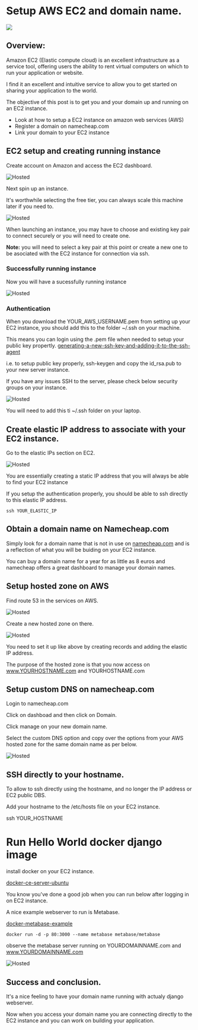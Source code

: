 # Setup AWS EC2 and domain name.
![](https://d2adhoc2vrfpqj.cloudfront.net/2020/02/1_q6F0j8HFHd8jeYXyQBqrCQ.jpeg)


## Overview:
Amazon EC2 (Elastic compute cloud) is an excellent infrastructure as a service tool, offering users the ability to rent virtual computers on which to run your application or website.

I find it an excellent and intuitive service to allow you to get started on sharing your application to the world.

The objective of this post is to get you and your domain up and running on an EC2 instance.

* Look at how to setup a EC2 instance on amazon web services (AWS)
* Register a domain on namecheap.com
* Link your domain to your EC2 instance 

## EC2 setup and creating running instance

Create account on Amazon and access the EC2 dashboard.

![Hosted](/public/img/aws/aws_ec2.png)

Next spin up an instance.

It's worthwhile selecting the free tier, you can always scale this machine later if you need to.

![Hosted](/public/img/aws/launch_instance.png)

When launching an instance, you may have to choose and existing key pair to connect securely or you will need to create one.

**Note:** you will need to select a key pair at this point or create a new one to be asociated with the EC2 instance for connection via ssh.

### Successfully running instance

Now you will have a sucessfully running instance

![Hosted](/public/img/aws/running_instance.png)

### Authentication

When you download the YOUR_AWS_USERNAME.pem from setting up your EC2 instance, you should add this to the folder ~/.ssh on your machine.

This means you can login using the .pem file when needed to setup your public key propertly. [generating-a-new-ssh-key-and-adding-it-to-the-ssh-agent](https://help.github.com/en/github/authenticating-to-github/generating-a-new-ssh-key-and-adding-it-to-the-ssh-agent)

i.e. to setup public key properly, ssh-keygen and copy the id_rsa.pub to your new server instance.

If you have any issues SSH to the server, please check below security groups on your instance.

![Hosted](/public/img/aws/ec2_security_groups.png)

You will need to add this ti ~/.ssh folder on your laptop.

## Create elastic IP address to associate with your EC2 instance.

Go to the elastic IPs section on EC2.

![Hosted](/public/img/aws/elastic_ip.png)

You are essentially creating a static IP address that you will always be able to find your EC2 instance

If you setup the authentication properly, you should be able to ssh directly to this elastic IP address.

```
ssh YOUR_ELASTIC_IP
```

## Obtain a domain name on Namecheap.com

Simply look for a domain name that is not in use on [namecheap.com](namecheap.com) and is a reflection of what you will be buiding on your EC2 instance.

You can buy a domain name for a year for as little as 8 euros and namecheap offers a great dashboard to manage your domain names.

## Setup hosted zone on AWS

Find route 53 in the services on AWS.

![Hosted](/public/img/aws/route_53.png)

Create a new hosted zone on there.

![Hosted](/public/img/aws/hosted_zone.png)

You need to set it up like above by creating records and adding the elastic IP address.

The purpose of the hosted zone is that you now access on www.YOURHOSTNAME.com and YOURHOSTNAME.com

## Setup custom DNS on namecheap.com

Login to namecheap.com

Click on dashboad and then click on Domain.

Click manage on your new domain name.

Select the custom DNS option and copy over the options from your AWS hosted zone for the same domain name as per below.

![Hosted](/public/img/aws/custom_dns.png)

## SSH directly to your hostname.

To allow to ssh directly using the hostname, and no longer the IP address or EC2 public DBS. 

Add your hostname to the /etc/hosts file on your EC2 instance.

ssh YOUR_HOSTNAME

# Run Hello World docker django image

install docker on your EC2 instance.

[docker-ce-server-ubuntu](https://hub.docker.com/editions/community/docker-ce-server-ubuntu)

You know you've done a good job when you can run below after logging in on EC2 instance.

A nice example webserver to run is Metabase.

[docker-metabase-example](https://www.metabase.com/docs/latest/operations-guide/running-metabase-on-docker.html)

```
docker run -d -p 80:3000 --name metabase metabase/metabase
```

observe the metabase server running on YOURDOMAINNAME.com and www.YOURDOMAINNAME.com

![Hosted](/public/img/aws/metabase.png)

## Success and conclusion.

It's a nice feeling to have your domain name running with actualy django webserver.

Now when you access your domain name you are connecting directly to the EC2 instance and you can work on building your application.